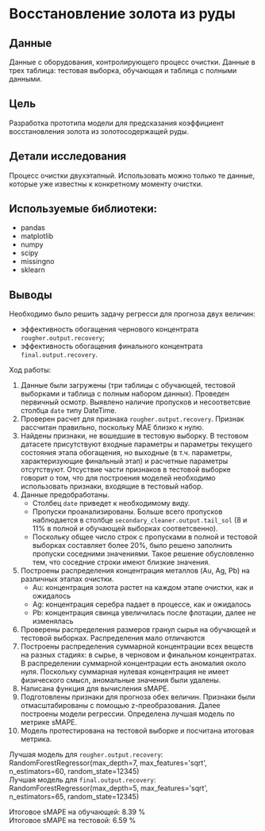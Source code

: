 # Восстановление золота из руды

## Данные

Данные с оборудования, контролирующего процесс очистки. Данные в трех таблица: тестовая выборка, обучающая и таблица с полными данными. 

## Цель

Разработка прототипа модели для предсказания коэффициент восстановления золота из золотосодержащей руды.

## Детали исследования

Процесс очистки двухэтапный. Использовать можно только те данные, которые уже известны к конкретному моменту очистки.

## Используемые библиотеки:

- pandas
- matplotlib 
- numpy
- scipy
- missingno
- sklearn

## Выводы

Необходимо было решить задачу регресси для прогноза двух величин:
- эффективность обогащения чернового концентрата `rougher.output.recovery`;
- эффективность обогащения финального концентрата `final.output.recovery`.

Ход работы:
1. Данные были загружены (три таблицы с обучающей, тестовой выборками и таблица с полным набором данных). Проведен первичный осмотр. Выявлено наличие пропусков и несоответсвие столбца `date` типу DateTime.
2. Проверен расчет для признака `rougher.output.recovery`. Признак рассчитан правильно, поскольку MAE близко к нулю.
3. Найдены признаки, не вошедшие в тестовую выборку. В тестовом датасете присутствуют входные параметры и параметры текущего состояния этапа обогащения, но выходные (в т.ч. параметры, характеризующие финальный этап) и расчетные параметры отсутствуют. Отсуствие части признаков в тестовой выборке говорит о том, что для построения моделей необходимо использовать признаки, входящие в тестовый набор.
4. Данные предобработаны. 
    - Столбец `date` приведет к необходимому виду.
    - Пропуски проанализированы. Больше всего пропусков наблюдается в столбце `secondary_cleaner.output.tail_sol` (8 и 11% в полной и обучающей выборках соответсвенно). 
    - Поскольку общее число строк с пропусками в полной и тестовой выборках составляет более 20%, было решено заполнить пропуски соседними значениями. Такое решение обусловленно тем, что соседние строки имеют близкие значения.
3. Построены распределения концентрация металлов (Au, Ag, Pb) на различных этапах очистки.  
    - Au: концентрация золота растет на каждом этапе очистки, как и ожидалось
    - Ag: концентрация серебра падает в процессе, как и ожидалось
    - Pb: концентрация свинца увеличилась после флотации, далее не изменялась
4. Проверены распределения размеров гранул сырья на обучающей и тестовой выборках. Распределения мало отличаются
5. Построены распределения суммарной концентрации всех веществ на разных стадиях: в сырье, в черновом и финальном концентратах. В распределении суммарной концентрации есть аномалия около нуля. Поскольку суммарная нулевая концентрация не имеет физического смысл,  аномальные значения были удалены.
6. Написана функция для вычисления sMAPE.
7. Подготовлены признаки для прогноза обех величин. Признаки были отмасштабированы с помощью z-преобразования. Далее построены модели регрессии. Определена лучшая модель по метрике sMAPE.
8. Модель протестирована на тестовой выборке  и посчитана итоговая метрика.

Лучшая модель для `rougher.output.recovery`: RandomForestRegressor(max_depth=7, max_features='sqrt', n_estimators=60, random_state=12345)
<br>Лучшая модель для `final.output.recovery`: RandomForestRegressor(max_depth=5, max_features='sqrt', n_estimators=65, random_state=12345)

Итоговое sMAPE на обучающей: 8.39 %
<br>Итоговое sMAPE на тестовой: 6.59 %